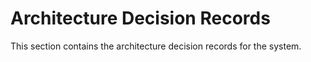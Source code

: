 # Architecture Decision Records

This section contains the architecture decision records for the system.
